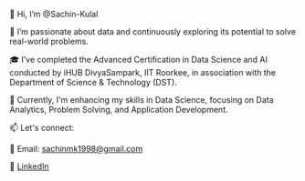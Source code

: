 👋 Hi, I’m @Sachin-Kulal

👀 I’m passionate about data and continuously exploring its potential to solve real-world problems.

🎓 I’ve completed the Advanced Certification in Data Science and AI conducted by iHUB DivyaSampark, IIT Roorkee, in association with the Department of Science & Technology (DST).

🌱 Currently, I'm enhancing my skills in Data Science, focusing on Data Analytics, Problem Solving, and Application Development.

📫 Let's connect:

📧 Email: sachinmk1998@gmail.com

🔗 [LinkedIn](http://www.linkedin.com/in/sachin-kulal)
